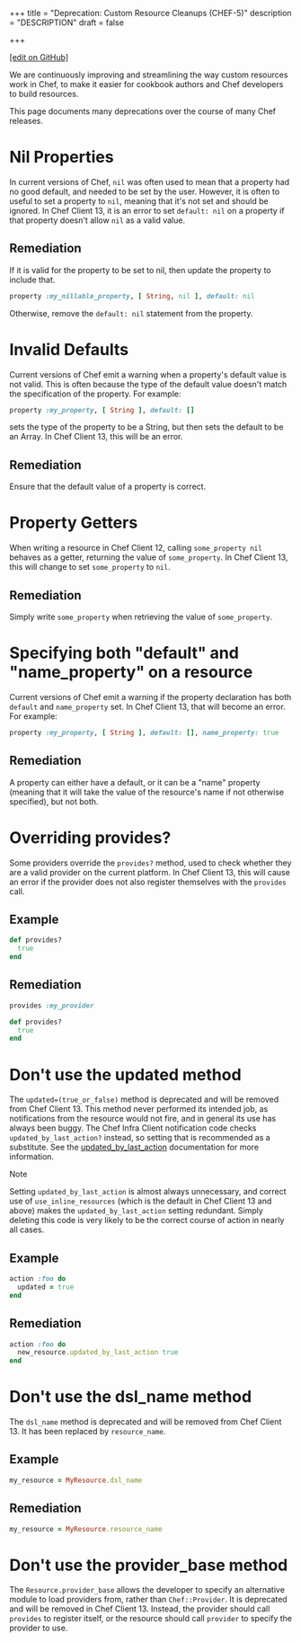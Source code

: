 +++
title = "Deprecation: Custom Resource Cleanups (CHEF-5)"
description = "DESCRIPTION"
draft = false




  
    
    
    
    
+++    

[\[edit on
GitHub\]](https://github.com/chef/chef-web-docs/blob/master/chef_master/source/deprecations_custom_resource_cleanups.rst)

<meta name="robots" content="noindex">

We are continuously improving and streamlining the way custom resources
work in Chef, to make it easier for cookbook authors and Chef developers
to build resources.

This page documents many deprecations over the course of many Chef
releases.

Nil Properties
==============

In current versions of Chef, `nil` was often used to mean that a
property had no good default, and needed to be set by the user. However,
it is often to useful to set a property to `nil`, meaning that it's not
set and should be ignored. In Chef Client 13, it is an error to set
`default: nil` on a property if that property doesn't allow `nil` as a
valid value.

Remediation
-----------

If it is valid for the property to be set to nil, then update the
property to include that.

``` ruby
property :my_nillable_property, [ String, nil ], default: nil
```

Otherwise, remove the `default: nil` statement from the property.

Invalid Defaults
================

Current versions of Chef emit a warning when a property's default value
is not valid. This is often because the type of the default value
doesn't match the specification of the property. For example:

``` ruby
property :my_property, [ String ], default: []
```

sets the type of the property to be a String, but then sets the default
to be an Array. In Chef Client 13, this will be an error.

Remediation
-----------

Ensure that the default value of a property is correct.

Property Getters
================

When writing a resource in Chef Client 12, calling `some_property nil`
behaves as a getter, returning the value of `some_property`. In Chef
Client 13, this will change to set `some_property` to `nil`.

Remediation
-----------

Simply write `some_property` when retrieving the value of
`some_property`.

Specifying both "default" and "name_property" on a resource
============================================================

Current versions of Chef emit a warning if the property declaration has
both `default` and `name_property` set. In Chef Client 13, that will
become an error. For example:

``` ruby
property :my_property, [ String ], default: [], name_property: true
```

Remediation
-----------

A property can either have a default, or it can be a "name" property
(meaning that it will take the value of the resource's name if not
otherwise specified), but not both.

Overriding provides?
====================

Some providers override the `provides?` method, used to check whether
they are a valid provider on the current platform. In Chef Client 13,
this will cause an error if the provider does not also register
themselves with the `provides` call.

Example
-------

``` ruby
def provides?
  true
end
```

Remediation
-----------

``` ruby
provides :my_provider

def provides?
  true
end
```

Don't use the updated method
============================

The `updated=(true_or_false)` method is deprecated and will be removed
from Chef Client 13. This method never performed its intended job, as
notifications from the resource would not fire, and in general its use
has always been buggy. The Chef Infra Client notification code checks
`updated_by_last_action?` instead, so setting that is recommended as a
substitute. See the
[updated_by_last_action](/custom_resources_notes.html#updated-by-last-action)
documentation for more information.

<div class="note" markdown="1">

<div class="admonition-title" markdown="1">

Note

</div>

Setting `updated_by_last_action` is almost always unnecessary, and
correct use of `use_inline_resources` (which is the default in Chef
Client 13 and above) makes the `updated_by_last_action` setting
redundant. Simply deleting this code is very likely to be the correct
course of action in nearly all cases.

</div>

Example
-------

``` ruby
action :foo do
  updated = true
end
```

Remediation
-----------

``` ruby
action :foo do
  new_resource.updated_by_last_action true
end
```

Don't use the dsl_name method
==============================

The `dsl_name` method is deprecated and will be removed from Chef Client
13. It has been replaced by `resource_name`.

Example
-------

``` ruby
my_resource = MyResource.dsl_name
```

Remediation
-----------

``` ruby
my_resource = MyResource.resource_name
```

Don't use the provider_base method
===================================

The `Resource.provider_base` allows the developer to specify an
alternative module to load providers from, rather than `Chef::Provider`.
It is deprecated and will be removed in Chef Client 13. Instead, the
provider should call `provides` to register itself, or the resource
should call `provider` to specify the provider to use.
